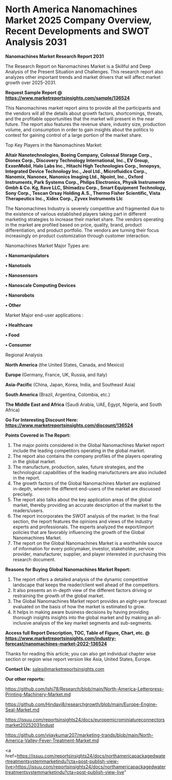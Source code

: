 # North America Nanomachines Market 2025 Company Overview, Recent Developments and SWOT Analysis 2031

<strong>Nanomachines Market Research Report 2031</strong>

The Research Report on Nanomachines Market is a Skillful and Deep Analysis of the Present Situation and Challenges. This research report also analyzes other important trends and market drivers that will affect market growth over 2025-2031.

<strong>Request Sample Report @ <a href=https://www.marketreportsinsights.com/sample/136524>https://www.marketreportsinsights.com/sample/136524</a></strong>

This Nanomachines market report aims to provide all the participants and the vendors will all the details about growth factors, shortcomings, threats, and the profitable opportunities that the market will present in the near future. The report also features the revenue share, industry size, production volume, and consumption in order to gain insights about the politics to contest for gaining control of a large portion of the market share.

Top Key Players in the Nanomachines Market:

<strong>Altair Nanotechnologies, Boeing Company, Colossal Storage Corp., Dionex Corp., Discovery Technology International, Inc., EV Group, ExxonMobil, Halo Labs Inc., Hitachi High Technologies Corp., Innopsys, Integrated Device Technology Inc., Jeol Ltd., Microfluidics Corp., Nanomix, Nanonex, Nanonics Imaging Ltd., Npoint, Inc., Oxford Instruments, Park Systems Corp., Philips Electronics, Physik Instrumente Gmbh & Co. Kg, Rave LLC, Shimadzu Corp., Smart Equipment Technology, Sony Corp., Tescan Orsay Holding A.S., Thermo Fisher Scientific, Vista Therapeutics Inc., Xidex Corp., Zyvex Instruments Llc</strong>

The Nanomachines Industry is severely competitive and fragmented due to the existence of various established players taking part in different marketing strategies to increase their market share. The vendors operating in the market are profiled based on price, quality, brand, product differentiation, and product portfolio. The vendors are turning their focus increasingly on product customization through customer interaction.

Nanomachines Market Major Types are:

<strong>• Nanomanipulators

• Nanotools

• Nanosensors

• Nanoscale Computing Devices

• Nanorobots

• Other</strong>

Market Major end-user applications :

<strong>• Healthcare

• Food

• Consumer</strong>

Regional Analysis

</u><strong><b>North America</b></strong> (the United States, Canada, and Mexico)

<strong><b>Europe </b></strong>(Germany, France, UK, Russia, and Italy)

<strong><b>Asia-Pacific</b></strong> (China, Japan, Korea, India, and Southeast Asia)

<strong><b>South America</b></strong> (Brazil, Argentina, Colombia, etc.)

<strong><b>The Middle East and Africa</b></strong> (Saudi Arabia, UAE, Egypt, Nigeria, and South Africa)

<strong>Go For Interesting Discount Here: <a href=https://www.marketreportsinsights.com/discount/136524>https://www.marketreportsinsights.com/discount/136524</a></strong>

<strong>Points Covered in The Report:</strong>
<ol>
  <li>The major points considered in the Global Nanomachines Market report include the leading competitors operating in the global market.</li>
  <li>The report also contains the company profiles of the players operating in the global market.</li>
  <li>The manufacture, production, sales, future strategies, and the technological capabilities of the leading manufacturers are also included in the report.</li>
  <li>The growth factors of the Global Nanomachines Market are explained in-depth, wherein the different end-users of the market are discussed precisely.</li>
  <li>The report also talks about the key application areas of the global market, thereby providing an accurate description of the market to the readers/users.</li>
  <li>The report incorporates the SWOT analysis of the market. In the final section, the report features the opinions and views of the industry experts and professionals. The experts analyzed the export/import policies that are favorably influencing the growth of the Global Nanomachines Market.</li>
  <li>The report on the Global Nanomachines Market is a worthwhile source of information for every policymaker, investor, stakeholder, service provider, manufacturer, supplier, and player interested in purchasing this research document.</li>
</ol>
<strong>Reasons for Buying Global Nanomachines Market Report:</strong>

<ol>
  <li>The report offers a detailed analysis of the dynamic competitive landscape that keeps the reader/client well ahead of the competitors.</li>
  <li>It also presents an in-depth view of the different factors driving or restraining the growth of the global market.</li>
  <li>The Global Nanomachines Market report provides an eight-year forecast evaluated on the basis of how the market is estimated to grow.</li>
  <li>It helps in making aware business decisions by having providing thorough insights insights into the global market and by making an all-inclusive analysis of the key market segments and sub-segments.</li>
</ol>
<strong>Access full Report Description, TOC, Table of Figure, Chart, etc. @ <a href=https://www.marketreportsinsights.com/industry-forecast/nanomachines-market-2022-136524>https://www.marketreportsinsights.com/industry-forecast/nanomachines-market-2022-136524</a></strong>


Thanks for reading this article; you can also get individual chapter wise section or region wise report version like Asia, United States, Europe.

<strong>Contact Us:</strong>
sales@marketreportsinsights.com

<strong>Our other reports:</strong>

<a href=https://github.com/Ishi78/Research/blob/main/North-America-Letterpress-Printing-Machinery-Market.md>https://github.com/Ishi78/Research/blob/main/North-America-Letterpress-Printing-Machinery-Market.md</a>

<a href=https://github.com/Hindavi8/researchgrowth/blob/main/Europe-Engine-Seal-Market.md>https://github.com/Hindavi8/researchgrowth/blob/main/Europe-Engine-Seal-Market.md</a>

<a href=https://issuu.com/reportsinsights24/docs/europemicrominiatureconnectorsmarket20252031indust>https://issuu.com/reportsinsights24/docs/europemicrominiatureconnectorsmarket20252031indust</a>

<a href=https://github.com/vijaykumar207/marketing-trands/blob/main/North-America-Valley-Fever-Treatment-Market.md>https://github.com/vijaykumar207/marketing-trands/blob/main/North-America-Valley-Fever-Treatment-Market.md</a>

<a href=https://issuu.com/reportsinsights24/docs/northamericapackagedwatertreatmentsystemmarketindu?cta=post-publish-view-live>https://issuu.com/reportsinsights24/docs/northamericapackagedwatertreatmentsystemmarketindu?cta=post-publish-view-live</a>"
